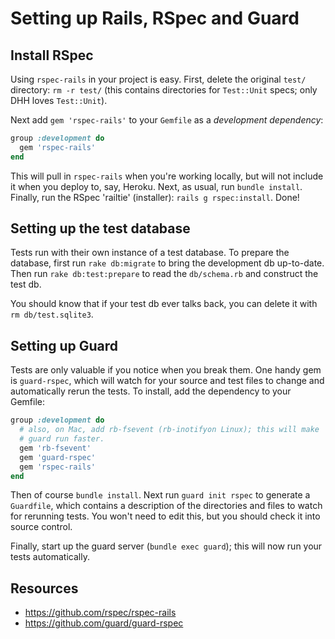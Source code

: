 # Setting up Rails, RSpec and Guard

## Install RSpec

Using `rspec-rails` in your project is easy. First, delete the
original `test/` directory: `rm -r test/` (this contains directories
for `Test::Unit` specs; only DHH loves `Test::Unit`).

Next add `gem 'rspec-rails'` to your `Gemfile` as a *development
dependency*:

```ruby
group :development do
  gem 'rspec-rails'
end
```

This will pull in `rspec-rails` when you're working locally, but will
not include it when you deploy to, say, Heroku. Next, as usual, run
`bundle install`. Finally, run the RSpec 'railtie' (installer): `rails
g rspec:install`. Done!

## Setting up the test database

Tests run with their own instance of a test database. To prepare the
database, first run `rake db:migrate` to bring the development db
up-to-date. Then run `rake db:test:prepare` to read the `db/schema.rb`
and construct the test db.

You should know that if your test db ever talks back, you can delete
it with `rm db/test.sqlite3`.

## Setting up Guard

Tests are only valuable if you notice when you break them. One handy
gem is `guard-rspec`, which will watch for your source and test files
to change and automatically rerun the tests. To install, add the
dependency to your Gemfile:

```ruby
group :development do
  # also, on Mac, add rb-fsevent (rb-inotifyon Linux); this will make
  # guard run faster.
  gem 'rb-fsevent'
  gem 'guard-rspec'
  gem 'rspec-rails'
end
```

Then of course `bundle install`. Next run `guard init rspec` to
generate a `Guardfile`, which contains a description of the
directories and files to watch for rerunning tests. You won't need to
edit this, but you should check it into source control.

Finally, start up the guard server (`bundle exec guard`); this will
now run your tests automatically.

## Resources

* https://github.com/rspec/rspec-rails
* https://github.com/guard/guard-rspec
